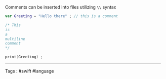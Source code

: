 Comments can be inserted into files utilizing `\\` syntax 

```swift
var Greeting = "Hello there" ; // this is a comment 

/* This 
is 
a 
multiline
comment 
*/

print(Greeting) ; 
```


___

Tags : #swift #language 
